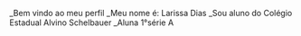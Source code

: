 _Bem vindo ao meu perfil
_Meu nome é: Larissa Dias
_Sou aluno do Colégio Estadual Alvino Schelbauer
_Aluna 1°série A
